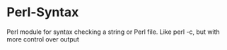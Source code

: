 Perl-Syntax
===========

Perl module for syntax checking a string or Perl file. Like perl -c, but with more control over output